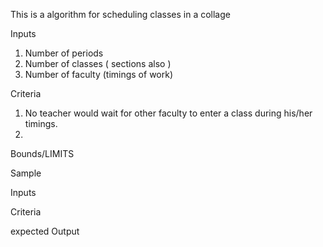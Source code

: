 This is a algorithm for scheduling classes in a collage

Inputs

1. Number of periods
2. Number of classes ( sections also )
3. Number of faculty (timings of work)

Criteria
1. No teacher would wait for other faculty to enter a class during his/her timings.
2.

Bounds/LIMITS





Sample

  Inputs


  Criteria


  expected Output
